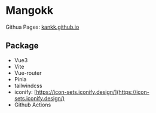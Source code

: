 # Mangokk

Githua Pages: [kankk.github.io](https://kankk.github.io)

## Package

* Vue3
* Vite
* Vue-router
* Pinia
* tailwindcss
* iconify: [https://icon-sets.iconify.design/](https://icon-sets.iconify.design/)
* Github Actions
